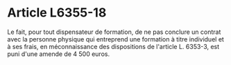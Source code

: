 # Article L6355-18

Le fait, pour tout dispensateur de formation, de ne pas conclure un contrat avec la personne physique qui entreprend une formation à titre individuel et à ses frais, en méconnaissance des dispositions de l'article L. 6353-3, est puni d'une amende de 4 500 euros.